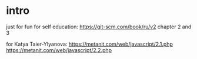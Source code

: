 # intro
just for fun
for self education: https://git-scm.com/book/ru/v2
chapter 2 and 3

for Katya Taier-Ylyanova:
https://metanit.com/web/javascript/2.1.php
https://metanit.com/web/javascript/2.2.php
